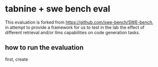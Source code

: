 # tabnine + swe bench eval
This evaluation is forked from https://github.com/swe-bench/SWE-bench, in attempt to provide a framework for us to test in the lab the effect of different retrieval and/or llms capabilities on code generation tasks. 

## how to run the evaluation
first, create 